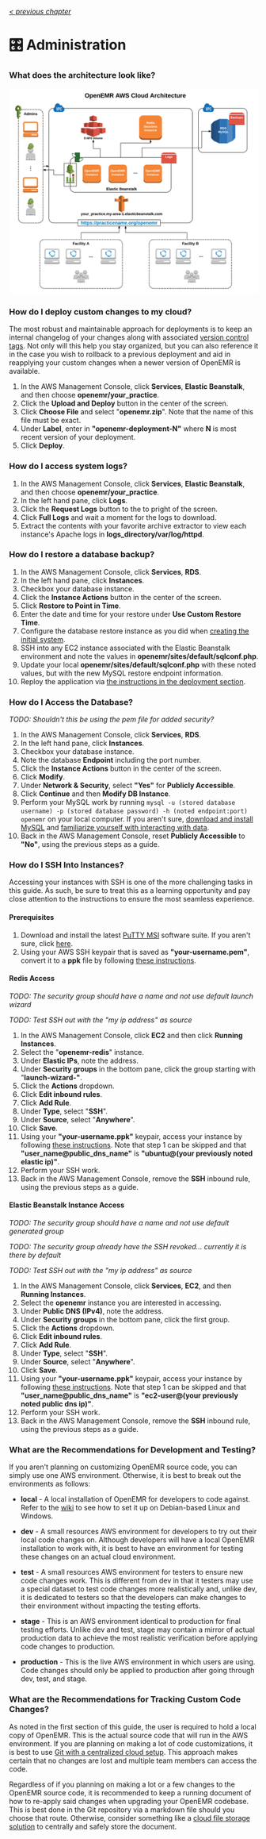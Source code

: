 _[< previous chapter](07-Secure-Domain-Setup.md)_

# 🎛 Administration

### What does the architecture look like?

![diagram](../Assets/diagrams/architecture.png)

### How do I deploy custom changes to my cloud?

The most robust and maintainable approach for deployments is to keep an internal changelog of your changes along with associated [version control tags](https://git-scm.com/book/en/v2/Git-Basics-Tagging). Not only will this help you stay organized, but you can also reference it in the case you wish to rollback to a previous deployment and aid in reapplying your custom changes when a newer version of OpenEMR is available.

1. In the AWS Management Console, click **Services**, **Elastic Beanstalk**, and then choose **openemr/your_practice**.
2. Click the **Upload and Deploy** button in the center of the screen.
3. Click **Choose File** and select "**openemr.zip**". Note that the name of this file must be exact.
4. Under **Label**, enter in **"openemr-deployment-N"** where **N** is most recent version of your deployment.
5. Click **Deploy**.

### How do I access system logs?

1. In the AWS Management Console, click **Services**, **Elastic Beanstalk**, and then choose **openemr/your_practice**.
2. In the left hand pane, click **Logs**.
3. Click the **Request Logs** button to the to pright of the screen.
4. Click **Full Logs** and wait a moment for the logs to download.
5. Extract the contents with your favorite archive extractor to view each instance's Apache logs in **logs_directory/var/log/httpd**.

### How do I restore a database backup?

1. In the AWS Management Console, click **Services**, **RDS**.
2. In the left hand pane, click **Instances**.
3. Checkbox your database instance.
4. Click the **Instance Actions** button in the center of the screen.
5. Click **Restore to Point in Time**.
6. Enter the date and time for your restore under **Use Custom Restore Time**.
7. Configure the database restore instance as you did when [creating the initial system](#-database-system).
8. SSH into any EC2 instance associated with the Elastic Beanstalk environment and note the values in **openemr/sites/default/sqlconf.php**.
9. Update your local **openemr/sites/default/sqlconf.php** with these noted values, but with the new MySQL restore endpoint information.
10. Reploy the application via [the instructions in the deployment section](#how-do-i-deploy-custom-changes-to-my-cloud).

### How do I Access the Database?

_TODO: Shouldn't this be using the pem file for added security?_

1. In the AWS Management Console, click **Services**, **RDS**.
2. In the left hand pane, click **Instances**.
3. Checkbox your database instance.
4. Note the database **Endpoint** including the port number.
5. Click the **Instance Actions** button in the center of the screen.
6. Click **Modify**.
7. Under **Network & Security**, select **"Yes"** for **Publicly Accessible**.
8. Click **Continue** and then **Modify DB Instance**.
9. Perform your MySQL work by running `mysql -u (stored database username) -p (stored database password) -h (noted endpoint:port) openemr` on your local computer. If you aren't sure, [download and install MySQL](https://dev.mysql.com/downloads/mysql/) and [familiarize yourself with interacting with data](https://www.google.com/search?q=learn+mysql).
10. Back in the AWS Management Console, reset **Publicly Accessible** to **"No"**, using the previous steps as a guide.

### How do I SSH Into Instances?

Accessing your instances with SSH is one of the more challenging tasks in this guide. As such, be sure to treat this as a learning opportunity and pay close attention to the instructions to ensure the most seamless experience.

#### Prerequisites

1. Download and install the latest [PuTTY MSI](https://www.chiark.greenend.org.uk/~sgtatham/putty/latest.html) software suite. If you aren't sure, click [here](https://the.earth.li/~sgtatham/putty/latest/w64/putty-64bit-0.69-installer.msi).
2. Using your AWS SSH keypair that is saved as **"your-username.pem"**, convert it to a **ppk** file by following [these instructions](http://docs.aws.amazon.com/AWSEC2/latest/UserGuide/putty.html#putty-private-key).

#### Redis Access

_TODO: The security group should have a name and not use default launch wizard_

_TODO: Test SSH out with the "my ip address" as source_

1. In the AWS Management Console, click **EC2** and then click **Running Instances**.
2. Select the "**openemr-redis**" instance.
3. Under **Elastic IPs**, note the address.
4. Under **Security groups** in the bottom pane, click the group starting with "**launch-wizard-"**.
5. Click the **Actions** dropdown.
6. Click **Edit inbound rules**.
7. Click **Add Rule**.
8. Under **Type**, select "**SSH**".
9. Under **Source**, select "**Anywhere**".
10. Click **Save**.
11. Using your **"your-username.ppk"** keypair, access your instance by following [these instructions](http://docs.aws.amazon.com/AWSEC2/latest/UserGuide/putty.html#putty-ssh). Note that step 1 can be skipped and that **"user_name@public_dns_name"** is **"ubuntu@(your previously noted elastic ip)"**.
12. Perform your SSH work.
13. Back in the AWS Management Console, remove the **SSH** inbound rule, using the previous steps as a guide.

#### Elastic Beanstalk Instance Access

_TODO: The security group should have a name and not use default generated group_

_TODO: The security group already have the SSH revoked... currently it is there by default_

_TODO: Test SSH out with the "my ip address" as source_

1. In the AWS Management Console, click **Services**, **EC2**, and then **Running Instances**.
2. Select the **openemr** instance you are interested in accessing.
3. Under **Public DNS (IPv4)**, note the address.
4. Under **Security groups** in the bottom pane, click the first group.
5. Click the **Actions** dropdown.
6. Click **Edit inbound rules**.
7. Click **Add Rule**.
8. Under **Type**, select "**SSH**".
9. Under **Source**, select "**Anywhere**".
10. Click **Save**.
11. Using your **"your-username.ppk"** keypair, access your instance by following [these instructions](http://docs.aws.amazon.com/AWSEC2/latest/UserGuide/putty.html#putty-ssh). Note that step 1 can be skipped and that **"user_name@public_dns_name"** is **"ec2-user@(your previously noted public dns ip)"**.
12. Perform your SSH work.
13. Back in the AWS Management Console, remove the **SSH** inbound rule, using the previous steps as a guide.

### What are the Recommendations for Development and Testing?

If you aren't planning on customizing OpenEMR source code, you can simply use one AWS environment. Otherwise, it is best to break out the environments as follows:

- **local** - A local installation of OpenEMR for developers to code against. Refer to the [wiki](http://www.open-emr.org/wiki/index.php/OpenEMR_Downloads) to see how to set it up on Debian-based Linux and Windows.

- **dev** - A small resources AWS environment for developers to try out their local code changes on. Although developers will have a local OpenEMR installation to work with, it is best to have an environment for testing these changes on an actual cloud environment.

- **test** - A small resources AWS environment for testers to ensure new code changes work. This is different from dev in that it testers may use a special dataset to test code changes more realistically and, unlike dev, it is dedicated to testers so that the developers can make changes to their environment without impacting the testing efforts.

- **stage** - This is an AWS environment identical to production for final testing efforts. Unlike dev and test, stage may contain a mirror of actual production data to achieve the most realistic verification before applying code changes to production.

- **production** - This is the live AWS environment in which users are using. Code changes should only be applied to production after going through dev, test, and stage.

### What are the Recommendations for Tracking Custom Code Changes?

As noted in the first section of this guide, the user is required to hold a local copy of OpenEMR. This is the actual source code that will run in the AWS environment. If you are planning on making a lot of code customizations, it is best to use [Git with a centralized cloud setup](https://www.sitepoint.com/git-for-beginners/). This approach makes certain that no changes are lost and multiple team members can access the code.

Regardless of if you planning on making a lot or a few changes to the OpenEMR source code, it is recommended to keep a running document of how to re-apply said changes when upgrading your OpenEMR codebase. This is best done in the Git repository via a markdown file should you choose that route. Otherwise, consider something like a [cloud file storage solution](http://www.makeuseof.com/tag/dropbox-vs-google-drive-vs-onedrive-cloud-storage-best/) to centrally and safely store the document.

